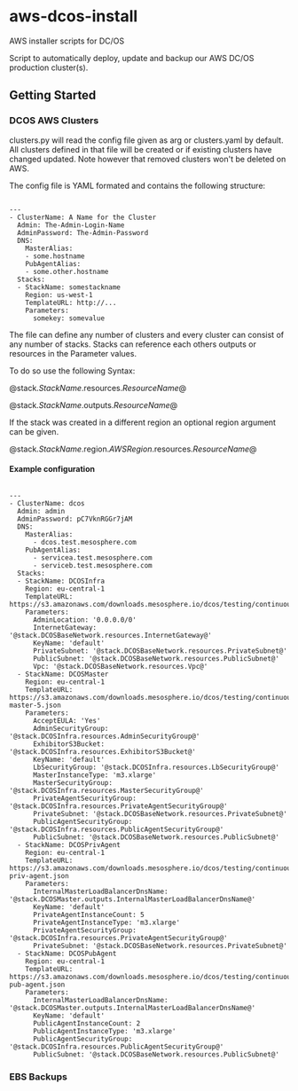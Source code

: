 # aws-dcos-install
AWS installer scripts for DC/OS

Script to automatically deploy, update and backup our AWS DC/OS production cluster(s).

## Getting Started

### DCOS AWS Clusters
clusters.py will read the config file given as arg or clusters.yaml by default.
All clusters defined in that file will be created or if existing clusters have changed updated.
Note however that removed clusters won't be deleted on AWS.

The config file is YAML formated and contains the following structure:
```

---
- ClusterName: A Name for the Cluster
  Admin: The-Admin-Login-Name
  AdminPassword: The-Admin-Password
  DNS:
    MasterAlias:
    - some.hostname
    PubAgentAlias:
    - some.other.hostname
  Stacks:
  - StackName: somestackname
    Region: us-west-1
    TemplateURL: http://...
    Parameters:
      somekey: somevalue
```

The file can define any number of clusters and every cluster can consist of any number of stacks.
Stacks can reference each others outputs or resources in the Parameter values.

To do so use the following Syntax:

@stack._StackName_.resources._ResourceName_@

@stack._StackName_.outputs._ResourceName_@

If the stack was created in a different region an optional region argument can be given.

@stack._StackName_.region._AWSRegion_.resources._ResourceName_@

#### Example configuration
```

---
- ClusterName: dcos
  Admin: admin
  AdminPassword: pC7VknRGGr7jAM
  DNS:
    MasterAlias:
      - dcos.test.mesosphere.com
    PubAgentAlias:
      - servicea.test.mesosphere.com
      - serviceb.test.mesosphere.com
  Stacks:
  - StackName: DCOSInfra
    Region: eu-central-1
    TemplateURL: https://s3.amazonaws.com/downloads.mesosphere.io/dcos/testing/continuous/cloudformation/infra.json
    Parameters:
      AdminLocation: '0.0.0.0/0'
      InternetGateway: '@stack.DCOSBaseNetwork.resources.InternetGateway@'
      KeyName: 'default'
      PrivateSubnet: '@stack.DCOSBaseNetwork.resources.PrivateSubnet@'
      PublicSubnet: '@stack.DCOSBaseNetwork.resources.PublicSubnet@'
      Vpc: '@stack.DCOSBaseNetwork.resources.Vpc@'
  - StackName: DCOSMaster
    Region: eu-central-1
    TemplateURL: https://s3.amazonaws.com/downloads.mesosphere.io/dcos/testing/continuous/cloudformation/ee.advanced-master-5.json
    Parameters:
      AcceptEULA: 'Yes'
      AdminSecurityGroup: '@stack.DCOSInfra.resources.AdminSecurityGroup@'
      ExhibitorS3Bucket: '@stack.DCOSInfra.resources.ExhibitorS3Bucket@'
      KeyName: 'default'
      LbSecurityGroup: '@stack.DCOSInfra.resources.LbSecurityGroup@'
      MasterInstanceType: 'm3.xlarge'
      MasterSecurityGroup: '@stack.DCOSInfra.resources.MasterSecurityGroup@'
      PrivateAgentSecurityGroup: '@stack.DCOSInfra.resources.PrivateAgentSecurityGroup@'
      PrivateSubnet: '@stack.DCOSBaseNetwork.resources.PrivateSubnet@'
      PublicAgentSecurityGroup: '@stack.DCOSInfra.resources.PublicAgentSecurityGroup@'
      PublicSubnet: '@stack.DCOSBaseNetwork.resources.PublicSubnet@'
  - StackName: DCOSPrivAgent
    Region: eu-central-1
    TemplateURL: https://s3.amazonaws.com/downloads.mesosphere.io/dcos/testing/continuous/cloudformation/ee.advanced-priv-agent.json
    Parameters:
      InternalMasterLoadBalancerDnsName: '@stack.DCOSMaster.outputs.InternalMasterLoadBalancerDnsName@'
      KeyName: 'default'
      PrivateAgentInstanceCount: 5
      PrivateAgentInstanceType: 'm3.xlarge'
      PrivateAgentSecurityGroup: '@stack.DCOSInfra.resources.PrivateAgentSecurityGroup@'
      PrivateSubnet: '@stack.DCOSBaseNetwork.resources.PrivateSubnet@'
  - StackName: DCOSPubAgent
    Region: eu-central-1
    TemplateURL: https://s3.amazonaws.com/downloads.mesosphere.io/dcos/testing/continuous/cloudformation/ee.advanced-pub-agent.json
    Parameters:
      InternalMasterLoadBalancerDnsName: '@stack.DCOSMaster.outputs.InternalMasterLoadBalancerDnsName@'
      KeyName: 'default'
      PublicAgentInstanceCount: 2
      PublicAgentInstanceType: 'm3.xlarge'
      PublicAgentSecurityGroup: '@stack.DCOSInfra.resources.PublicAgentSecurityGroup@'
      PublicSubnet: '@stack.DCOSBaseNetwork.resources.PublicSubnet@'
```

### EBS Backups
